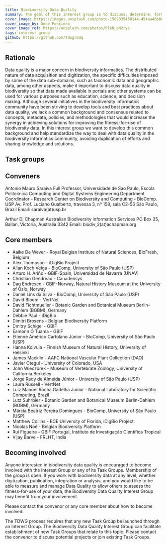 ```yaml
---
title: Biodiversity Data Quality
summary: The goal of this interest group is to discuss, determine, formalize and standardize concepts, problems, policies, metadata, methodologies and mechanisms related to biodiversity data quality, collaboratively and incrementally, and to promote associated best practices throughout the biodiversity informatics community.
cover_image: https://images.unsplash.com/photo-1502035458144-454aa46b8ee0
cover_image_by: Gene Pensiero
cover_image_ref: https://unsplash.com/photos/PlkN_pN2ryc
tags: interest group
github: https://github.com/tdwg/bdq
---
```


## Rationale

Data quality is a major concern in biodiversity informatics. The distributed nature of data acquisition and digitization, the specific difficulties imposed by some of the data sub-domains, such as taxonomic data and geographic data, among other aspects, make it important to discuss data quality in biodiversity so that data made available in portals and other systems can be used for various purposes such as education, science, and decision making. Although several initiatives in the biodiversity informatics community have been striving to develop tools and best practices about data quality, we lack a common background and consensus related to concepts, metadata, policies, and methodologies that would increase the synergy in achieving solutions for improving the fitness-for-use of biodiversity data. In this interest group we want to develop this common background and help standardize the way to deal with data quality in the biodiversity informatics community, avoiding duplication of efforts and sharing knowledge and solutions.

## Task groups

<!-- subpages -->

## Conveners

Antonio Mauro Saraiva
Full Professor, Universidade de Sao Paulo, Escola Politecnica
Computing and Digital Systems Engineering Department
Coordinator - Research Center on Biodiversity and Computing - BioComp. USP
Av. Prof. Luciano Gualberto, travessa 3, nº 158, sala C2-56
São Paulo, Brazil
Email: saraiva(at)usp.br

Arthur D. Chapman
Australian Biodiversity Information Services
PO Box 35, Ballan,  Victoria, Australia 3342
Email: biodiv_2(at)achapman.org

## Core members

* Aaike De Wever - Royal Belgian Institute of Natural Sciences, BioFresh, Belgium
* Alex Thompson - iDigBio Project
* Allan Koch Veiga - BioComp, University of São Paulo (USP)
* Arturo H. Ariño - GBIF-Spain, Universidad de Navarra (UNAV) 
* Christian Gendreau - Canadensys
* Dag Endresen - GBIF-Norway, Natural History Museum at the University of Oslo, Norway
* Daniel Lins da Silva - BioComp, University of São Paulo (USP)
* David Bloom - VertNet
* David Fichtmueller - Botanic Garden and Botanical Museum Berlin-Dahlem (BGBM), Germany
* Debbie Paul - iDigBio
* Dimitri Brosens - Belgian Biodiversity Platform
* Dmitry Schigel - GBIF
* Éamonn Ó Tuama - GBIF
* Etienne Américo Cartolano Júnior - BioComp, University of São Paulo (USP)
* Hanna Koivula - Finnish Museum of Natural History, University of Helsinki
* James Macklin - AAFC National Vascular Plant Collection (DAO)
* Javier Otegui - University of Colorado, USA
* John Wieczorek - Museum of Vertebrate Zoology, University of California Berkeley
* Jorge Rady de Almeida Júnior - University of São Paulo (USP)
* Laura Russell - VertNet
* Luiz Manoel Rocha Gadelha Junior - National Laboratory for Scientific Computing, Brazil
* Lutz Suhrbier - Botanic Garden and Botanical Museum Berlin-Dahlem (BGBM), Germany
* Márcia Beatriz Pereira Domingues - BioComp, University of São Paulo (USP)
* Matthew Collins - ECE University of Florida, iDigBio Project
* Nicolas Noé - Belgian Biodiversity Platform
* Rui Figueira - GBIF Portugal, Instituto de Investigação Científica Tropical
* Vijay Barve - FRLHT, India

## Becoming involved

Anyone interested in biodiversity data quality is encouraged to become involved with the Interest Group or any of its Task Groups. Membership of the group is open. If you work with biodiversity data at any level, whether digitization, publication, integration or analysis, and you would like to be able to measure and manage Data Quality to allow others to assess the fitness-for-use of your data, the Biodiversity Data Quality Interest Group may benefit from your involvement.

Please contact the convenor or any core member about how to become involved. 

The TDWG process requires that any new Task Group be launched through an Interest Group. The Biodiversity Data Quality Interest Group can facilitate establishment of new Task Groups that relate to this topic. Please contact the convenor to discuss potential projects or join existing Task Groups.
